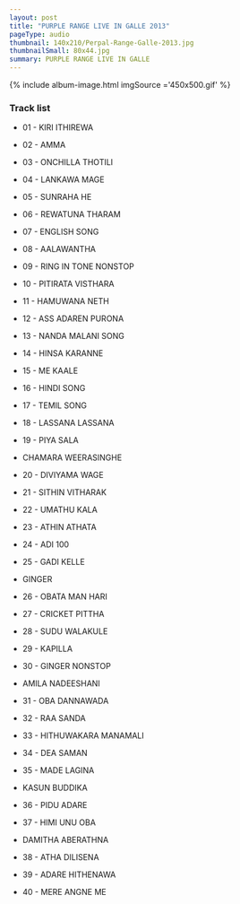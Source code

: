 ```yaml
---
layout: post
title: "PURPLE RANGE LIVE IN GALLE 2013"
pageType: audio
thumbnail: 140x210/Perpal-Range-Galle-2013.jpg
thumbnailSmall: 80x44.jpg
summary: PURPLE RANGE LIVE IN GALLE
---
```


<div class="ab-player" data-boourl="https://audioboom.com/publishing/playlist/v3?autoplay=false&boo_content_type=playlist&data_for_content_type=1273592&image_option=small&link_color=%2358d1eb&player_theme=light&show_title=true&src=https%3A%2F%2Fapi.audioboom.com%2Fplaylists%2F1273592-purple-range-live-at-galle-2013" data-boowidth="100%" data-maxheight="285" data-iframestyle="background-color:transparent; display:block; min-width:300px; max-width:700px;" style="background-color:transparent;"></div><script type="text/javascript">(function() { var po = document.createElement("script"); po.type = "text/javascript"; po.async = true; po.src = "https://d15mj6e6qmt1na.cloudfront.net/cdn/embed.js"; var s = document.getElementsByTagName("script")[0]; s.parentNode.insertBefore(po, s); })();</script>

{% include album-image.html imgSource ='450x500.gif' %}

### Track list 

- 01 - KIRI  ITHIREWA
- 02 - AMMA
- 03 - ONCHILLA THOTILI
- 04 - LANKAWA MAGE
- 05 - SUNRAHA HE
- 06 - REWATUNA THARAM
- 07 - ENGLISH SONG
- 08 - AALAWANTHA
- 09 - RING IN TONE NONSTOP
- 10 - PITIRATA VISTHARA
- 11 - HAMUWANA NETH
- 12 - ASS ADAREN PURONA
- 13 - NANDA MALANI SONG
- 14 - HINSA KARANNE
- 15 - ME KAALE
- 16 - HINDI SONG
- 17 - TEMIL SONG
- 18 - LASSANA LASSANA
- 19 - PIYA SALA

- CHAMARA WEERASINGHE

- 20 - DIVIYAMA WAGE
- 21 - SITHIN VITHARAK
- 22 - UMATHU KALA
- 23 - ATHIN ATHATA
- 24 - ADI 100
- 25 - GADI KELLE

- GINGER

- 26 - OBATA MAN HARI
- 27 - CRICKET PITTHA
- 28 - SUDU WALAKULE
- 29 - KAPILLA
- 30 - GINGER NONSTOP

- AMILA NADEESHANI

- 31 - OBA DANNAWADA
- 32 - RAA SANDA
- 33 - HITHUWAKARA MANAMALI
- 34 - DEA SAMAN
- 35 - MADE LAGINA

- KASUN BUDDIKA

- 36 - PIDU ADARE
- 37 - HIMI UNU OBA

- DAMITHA ABERATHNA

- 38 - ATHA DILISENA
- 39 - ADARE HITHENAWA
- 40 - MERE ANGNE ME

